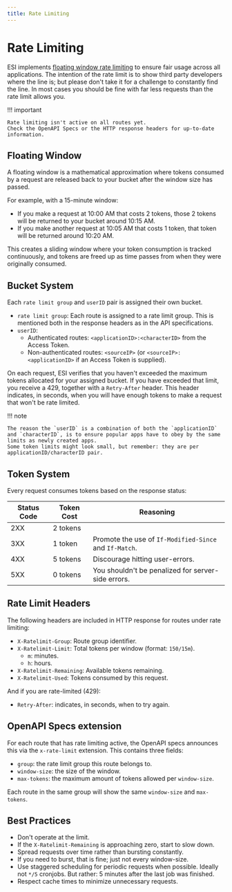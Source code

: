 ```yaml
---
title: Rate Limiting
---
```

# Rate Limiting

ESI implements [floating window rate limiting](https://smudge.ai/blog/ratelimit-algorithms#sliding-windows) to ensure fair usage across all applications.
The intention of the rate limit is to show third party developers where the line is; but please don't take it for a challenge to constantly find the line.
In most cases you should be fine with far less requests than the rate limit allows you.

!!! important

    Rate limiting isn't active on all routes yet.
    Check the OpenAPI Specs or the HTTP response headers for up-to-date information.

## Floating Window

A floating window is a mathematical approximation where tokens consumed by a request are released back to your bucket after the window size has passed.

For example, with a 15-minute window:

- If you make a request at 10:00 AM that costs 2 tokens, those 2 tokens will be returned to your bucket around 10:15 AM.
- If you make another request at 10:05 AM that costs 1 token, that token will be returned around 10:20 AM.

This creates a sliding window where your token consumption is tracked continuously, and tokens are freed up as time passes from when they were originally consumed.

## Bucket System

Each `rate limit group` and `userID` pair is assigned their own bucket.

- `rate limit group`: Each route is assigned to a rate limit group. This is mentioned both in the response headers as in the API specifications.
- `userID`:
    - Authenticated routes: `<applicationID>:<characterID>` from the Access Token.
    - Non-authenticated routes: `<sourceIP>` (or `<sourceIP>:<applicationID>` if an Access Token is supplied).

On each request, ESI verifies that you haven't exceeded the maximum tokens allocated for your assigned bucket.
If you have exceeded that limit, you receive a 429, together with a `Retry-After` header.
This header indicates, in seconds, when you will have enough tokens to make a request that won't be rate limited.

!!! note

    The reason the `userID` is a combination of both the `applicationID` and `characterID`, is to ensure popular apps have to obey by the same limits as newly created apps.
    Some token limits might look small, but remember: they are per applicationID/characterID pair.

## Token System

Every request consumes tokens based on the response status:

| Status Code | Token Cost | Reasoning                                              |
|-------------|------------|--------------------------------------------------------|
| 2XX         | 2 tokens   |                                                        |
| 3XX         | 1 token    | Promote the use of `If-Modified-Since` and `If-Match`. |
| 4XX         | 5 tokens   | Discourage hitting user-errors.                        |
| 5XX         | 0 tokens   | You shouldn't be penalized for server-side errors.     |

## Rate Limit Headers

The following headers are included in HTTP response for routes under rate limiting:

- `X-Ratelimit-Group`: Route group identifier.
- `X-Ratelimit-Limit`: Total tokens per window (format: `150/15m`).
    - `m`: minutes.
    - `h`: hours.
- `X-Ratelimit-Remaining`: Available tokens remaining.
- `X-Ratelimit-Used`: Tokens consumed by this request.

And if you are rate-limited (429):

- `Retry-After`: indicates, in seconds, when to try again.

## OpenAPI Specs extension

For each route that has rate limiting active, the OpenAPI specs announces this via the `x-rate-limit` extension.
This contains three fields:

- `group`: the rate limit group this route belongs to.
- `window-size`: the size of the window.
- `max-tokens`: the maximum amount of tokens allowed per `window-size`.

Each route in the same group will show the same `window-size` and `max-tokens`.

## Best Practices

- Don't operate at the limit.
- If the `X-Ratelimit-Remaining` is approaching zero, start to slow down.
- Spread requests over time rather than bursting constantly.
- If you need to burst, that is fine; just not every window-size.
- Use staggered scheduling for periodic requests when possible. Ideally not `*/5` cronjobs. But rather: 5 minutes after the last job was finished.
- Respect cache times to minimize unnecessary requests.
